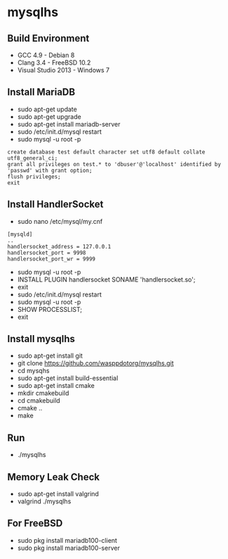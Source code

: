 mysqlhs
=======

Build Environment
-----------------
* GCC 4.9 - Debian 8
* Clang 3.4 - FreeBSD 10.2
* Visual Studio 2013 - Windows 7

Install MariaDB
---------------
* sudo apt-get update
* sudo apt-get upgrade
* sudo apt-get install mariadb-server
* sudo /etc/init.d/mysql restart
* sudo mysql -u root -p
```
create database test default character set utf8 default collate utf8_general_ci;
grant all privileges on test.* to 'dbuser'@'localhost' identified by 'passwd' with grant option;
flush privileges;
exit
```

Install HandlerSocket
---------------------
* sudo nano /etc/mysql/my.cnf
```
[mysqld]
..
handlersocket_address = 127.0.0.1
handlersocket_port = 9998
handlersocket_port_wr = 9999
```

* sudo mysql -u root -p
* INSTALL PLUGIN handlersocket SONAME 'handlersocket.so';
* exit
* sudo /etc/init.d/mysql restart
* sudo mysql -u root -p
* SHOW PROCESSLIST;
* exit

Install mysqlhs
-------------
* sudo apt-get install git
* git clone https://github.com/wasppdotorg/mysqlhs.git
* cd mysqhs
* sudo apt-get install build-essential
* sudo apt-get install cmake
* mkdir cmakebuild
* cd cmakebuild
* cmake ..
* make

Run
---
* ./mysqlhs

Memory Leak Check
-----------------
* sudo apt-get install valgrind
* valgrind ./mysqlhs

For FreeBSD
-----------
* sudo pkg install mariadb100-client
* sudo pkg install mariadb100-server

